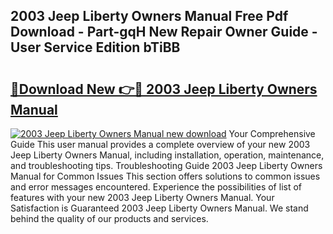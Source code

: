 ## 2003 Jeep Liberty Owners Manual Free Pdf Download - Part-gqH New Repair Owner Guide - User Service Edition bTiBB

# <h2><a href="http://bc28973.oget.top/?id=2003+Jeep+Liberty+Owners+Manual">🔗Download New 👉🔴 2003 Jeep Liberty Owners Manual</a></h2>

[![2003 Jeep Liberty Owners Manual new download](https://i.imgur.com/5g1atiW.png)](http://bc28973.oget.top/?id=2003+Jeep+Liberty+Owners+Manual)
Your Comprehensive Guide This user manual provides a complete overview of your new 2003 Jeep Liberty Owners Manual, including installation, operation, maintenance, and troubleshooting tips. Troubleshooting Guide 2003 Jeep Liberty Owners Manual for Common Issues This section offers solutions to common issues and error messages encountered. Experience the possibilities of list of features with your new 2003 Jeep Liberty Owners Manual. Your Satisfaction is Guaranteed 2003 Jeep Liberty Owners Manual. We stand behind the quality of our products and services.
